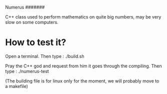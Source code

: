 Numerus
#######

C++ class used to perform mathematics on quite big numbers,
may be very slow on some computers.

# How to test it?
Open a terminal. Then type :
./build.sh

Pray the C++ god and request from him it goes through the compiling. Then type :
./numerus-test

(The building file is for linux only for the moment, we will probably move to a makefile)
